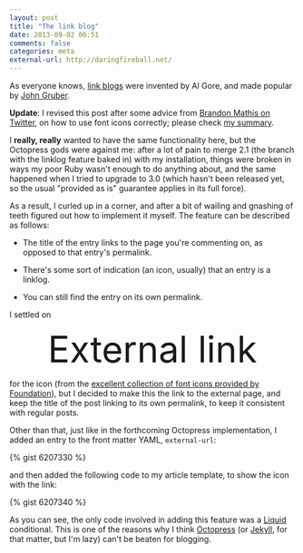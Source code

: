 ```yaml
---
layout: post
title: "The link blog"
date: 2013-09-02 06:51
comments: false
categories: meta
external-url: http://daringfireball.net/
---
```

As everyone knows, [link blogs][1] were invented by Al Gore, and made popular
by [John Gruber][0].
<!-- more -->
**Update**: I revised this post after some advice from [Brandon Mathis on
Twitter][6], on how to use font icons correctly; please check [my summary][7].

I **really, really** wanted to have the same functionality here, but the
Octopress gods were against me: after a lot of pain to merge 2.1 (the branch
with the linklog feature baked in) with my installation, things were broken in
ways my poor Ruby wasn't enough to do anything about, and the same happened
when I tried to upgrade to 3.0 (which hasn't been released yet, so the usual
"provided as is" guarantee applies in its full force).

As a result, I curled up in a corner, and after a bit of wailing and gnashing
of teeth figured out how to implement it myself. The feature can be described
as follows:

* The title of the entry links to the page you're commenting on, as opposed to
that entry's permalink.

* There's some sort of indication (an icon, usually) that an entry is a
linklog.

* You can still find the entry on its own permalink.

I settled on

<center><span style="font-size: 64px;">
  <span aria-hidden="true" data-icon="&#x25e3;"></span>
  <span class="visuallyhidden">External link</span>
</span></center>

for the icon (from the
[excellent collection of font icons provided by Foundation][2]), but I decided
to make this the link to the external page, and keep the title of the post
linking to its own permalink, to keep it consistent with regular posts.

Other than that, just like in the forthcoming Octopress implementation, I added
an entry to the front matter YAML, <code>external-url</code>:

{% gist 6207330 %}

and then added the following code to my article template, to show the icon with
the link:

{% gist 6207340 %}

As you can see, the only code involved in adding this feature was a [Liquid][3]
conditional. This is one of the reasons why I think [Octopress][4] (or
[Jekyll][5], for that matter, but I'm lazy) can't be beaten for blogging.

[0]: http://daringfireball.net/ "Daring Fireball"
[1]: https://en.wikipedia.org/wiki/Linklog "Wikipedia entry for Linklog"
[2]: http://zurb.com/playground/foundation-icons "Foundation icons"
[3]: http://wiki.shopify.com/Liquid "Liquid docs"
[4]: http://octopress.org/ "Octopress homepage"
[5]: http://jekyllrb.com/ "Jekyll homepage"
[6]: https://twitter.com/imathis "Brandon Mathis's Twitter"
[7]: http://pedrofigueiredo.org/scribbles/2013/09/16/font-icons-done-properly/ "Font icons done properly"

